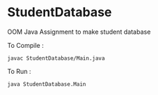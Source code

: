 # StudentDatabase

OOM Java Assignment to make student database

To Compile : 
```
javac StudentDatabase/Main.java
```
To Run :
```
java StudentDatabase.Main
```
